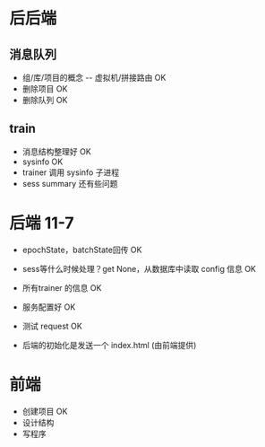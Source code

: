 

# 后后端

## 消息队列
* 组/库/项目的概念 -- 虚拟机/拼接路由 OK
* 删除项目 OK
* 删除队列 OK

## train
* 消息结构整理好 OK
* sysinfo OK
* trainer 调用 sysinfo 子进程
* sess summary 还有些问题



# 后端 11-7

* epochState，batchState回传 OK
* sess等什么时候处理？get None，从数据库中读取 config 信息 OK

* 所有trainer 的信息 OK
* 服务配置好 OK
* 测试 request OK

* 后端的初始化是发送一个 index.html (由前端提供)


# 前端
* 创建项目 OK
* 设计结构
* 写程序


